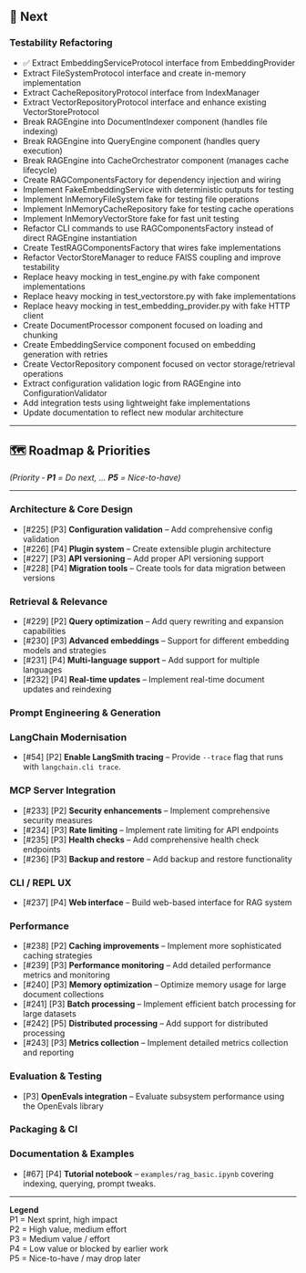 ## 🚀 Next

### Testability Refactoring
- ✅ Extract EmbeddingServiceProtocol interface from EmbeddingProvider
- Extract FileSystemProtocol interface and create in-memory implementation
- Extract CacheRepositoryProtocol interface from IndexManager
- Extract VectorRepositoryProtocol interface and enhance existing VectorStoreProtocol
- Break RAGEngine into DocumentIndexer component (handles file indexing)
- Break RAGEngine into QueryEngine component (handles query execution)
- Break RAGEngine into CacheOrchestrator component (manages cache lifecycle)
- Create RAGComponentsFactory for dependency injection and wiring
- Implement FakeEmbeddingService with deterministic outputs for testing
- Implement InMemoryFileSystem fake for testing file operations
- Implement InMemoryCacheRepository fake for testing cache operations
- Implement InMemoryVectorStore fake for fast unit testing
- Refactor CLI commands to use RAGComponentsFactory instead of direct RAGEngine instantiation
- Create TestRAGComponentsFactory that wires fake implementations
- Refactor VectorStoreManager to reduce FAISS coupling and improve testability
- Replace heavy mocking in test_engine.py with fake component implementations
- Replace heavy mocking in test_vectorstore.py with fake implementations
- Replace heavy mocking in test_embedding_provider.py with fake HTTP client
- Create DocumentProcessor component focused on loading and chunking
- Create EmbeddingService component focused on embedding generation with retries
- Create VectorRepository component focused on vector storage/retrieval operations
- Extract configuration validation logic from RAGEngine into ConfigurationValidator
- Add integration tests using lightweight fake implementations
- Update documentation to reflect new modular architecture


---

## 🗺️ Roadmap & Priorities
*(Priority ‑ **P1** = Do next, … **P5** = Nice-to-have)*

---

### Architecture & Core Design

- [#225] [P3] **Configuration validation** – Add comprehensive config validation
- [#226] [P4] **Plugin system** – Create extensible plugin architecture
- [#227] [P3] **API versioning** – Add proper API versioning support
- [#228] [P4] **Migration tools** – Create tools for data migration between versions

### Retrieval & Relevance

- [#229] [P2] **Query optimization** – Add query rewriting and expansion capabilities
- [#230] [P3] **Advanced embeddings** – Support for different embedding models and strategies
- [#231] [P4] **Multi-language support** – Add support for multiple languages
- [#232] [P4] **Real-time updates** – Implement real-time document updates and reindexing

### Prompt Engineering & Generation

### LangChain Modernisation
- [#54] [P2] **Enable LangSmith tracing** – Provide `--trace` flag that runs with `langchain.cli trace`.


### MCP Server Integration

- [#233] [P2] **Security enhancements** – Implement comprehensive security measures
- [#234] [P3] **Rate limiting** – Implement rate limiting for API endpoints
- [#235] [P3] **Health checks** – Add comprehensive health check endpoints
- [#236] [P3] **Backup and restore** – Add backup and restore functionality


### CLI / REPL UX

- [#237] [P4] **Web interface** – Build web-based interface for RAG system

### Performance

- [#238] [P2] **Caching improvements** – Implement more sophisticated caching strategies
- [#239] [P3] **Performance monitoring** – Add detailed performance metrics and monitoring
- [#240] [P3] **Memory optimization** – Optimize memory usage for large document collections
- [#241] [P3] **Batch processing** – Implement efficient batch processing for large datasets
- [#242] [P5] **Distributed processing** – Add support for distributed processing
- [#243] [P3] **Metrics collection** – Implement detailed metrics collection and reporting

### Evaluation & Testing

- [P3] **OpenEvals integration** – Evaluate subsystem performance using the
  OpenEvals library



### Packaging & CI


### Documentation & Examples
- [#67] [P4] **Tutorial notebook** – `examples/rag_basic.ipynb` covering indexing, querying, prompt tweaks.

---

**Legend**  
P1 = Next sprint, high impact  
P2 = High value, medium effort  
P3 = Medium value / effort  
P4 = Low value or blocked by earlier work  
P5 = Nice-to-have / may drop later

